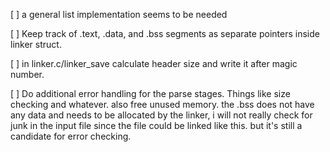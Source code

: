 [ ] 	a general list implementation seems to be needed

[ ] 	Keep track of .text, .data, and .bss segments 
	as separate pointers inside linker struct.

[ ] 	in linker.c/linker_save calculate header size and write it after
	magic number.

[ ] 	Do additional error handling for the parse stages.
	Things like size checking and whatever.
	also free unused memory.
	the .bss does not have any data and needs to be
	allocated by the linker, i will not really check for 
	junk in the input file since the file could be linked
	like this. but it's still a candidate for error checking.